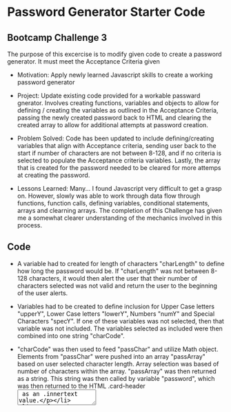 # Password Generator Starter Code


## Bootcamp Challenge 3

The purpose of this excercise is to modify given code to create a password generator.  It must meet the Acceptance Criteria given

- Motivation: Apply newly learned Javascript skills to create a working password generator

- Project: Update existing code provided for a workable passward gnerator.  Involves creating functions, variables and objects to allow for defining / creating the variables as outlined in the Acceptance Criteria, passing the newly created password back to HTML and clearing the created array to allow for additional attempts at password creation.

- Problem Solved: Code has been updated to include defining/creating variables that align with Acceptance criteria, sending user back to the start if number of characters are not between 8-128, and if no criteria is selected to populate the Acceptance criteria variables.  Lastly, the array that is created for the password needed to be cleared for more attemps at creating the password.

- Lessons Learned: Many...  I found Javascript very difficult to get a grasp on.  However, slowly was able to work through data flow through functions, function calls, defining variables, conditional statements, arrays and clearning arrays.  The completion of this Challenge has given me a somewhat clearer understanding of the mechanics involved in this process.


## Code
- A variable had to created for length of characters "charLength" to define how long the password would be.  If "charLength" was not between 8-128 characters, it would then alert the user that their number of characters selected was not valid and return the user to the beginning of the user alerts.

- Variables had to be created to define inclusion for Upper Case letters "upperY", Lower Case letters "lowerY", Numbers "numY" and Special Characters "specY".  If one of these variables was not selected, then that variable was not included.  The variables selected as included were then combined into one string "charCode". 

- "charCode" was then used to feed "passChar" and utilize Math object.  Elements from "passChar" were pushed into an array "passArray" based on user selected character length.  Array selection was based of number of characters within the array.  "passArray" was then returned as a string.  This string was then called by variable "password", which was then returned to the HTML .card-header <textarea> as an .innertext value.

- After the password was returned to the .card-header <textarea>, "passArray" and variables had to be cleared to allow for consecutive runs of the program.  "passArray.length" was redefined as zero, and the variables (uppery, lowerY, numY and specY) were redefined as blank.  Otherwise, the previous password string would be added to the newly created string.  Every program pass would build upon the last and layer the previously returned password as part of the newly created password.



## Git

- Successfully cloned started code to local computer and created new 
Git repository (Challenge3A) to hold reworked code and README.md
https://github.com/RauchDavis13/Challenge3a.git

- Successfully created live Git based URL
https://rauchdavis13.github.io/Challenge3a/


## Thank you's....
Matt Kim
Dustin Erwin (TA)
Adam Howard
Amos Han